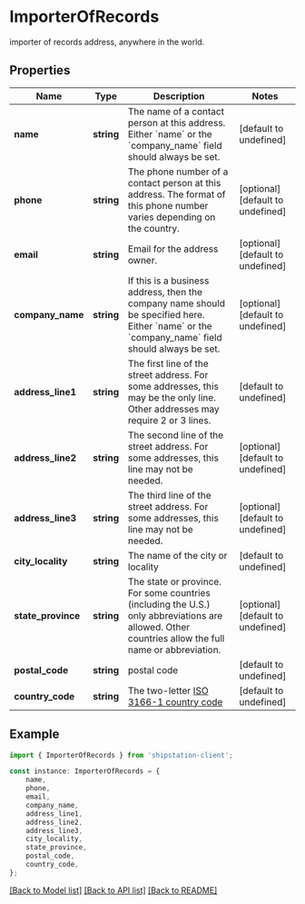 # ImporterOfRecords

importer of records address, anywhere in the world. 

## Properties

Name | Type | Description | Notes
------------ | ------------- | ------------- | -------------
**name** | **string** | The name of a contact person at this address. Either &#x60;name&#x60; or the &#x60;company_name&#x60; field should always be set.  | [default to undefined]
**phone** | **string** | The phone number of a contact person at this address.  The format of this phone number varies depending on the country.  | [optional] [default to undefined]
**email** | **string** | Email for the address owner.  | [optional] [default to undefined]
**company_name** | **string** | If this is a business address, then the company name should be specified here. Either &#x60;name&#x60; or the &#x60;company_name&#x60; field should always be set.  | [optional] [default to undefined]
**address_line1** | **string** | The first line of the street address.  For some addresses, this may be the only line.  Other addresses may require 2 or 3 lines.  | [default to undefined]
**address_line2** | **string** | The second line of the street address.  For some addresses, this line may not be needed.  | [optional] [default to undefined]
**address_line3** | **string** | The third line of the street address.  For some addresses, this line may not be needed.  | [optional] [default to undefined]
**city_locality** | **string** | The name of the city or locality | [default to undefined]
**state_province** | **string** | The state or province.  For some countries (including the U.S.) only abbreviations are allowed.  Other countries allow the full name or abbreviation.  | [optional] [default to undefined]
**postal_code** | **string** | postal code | [default to undefined]
**country_code** | **string** | The two-letter [ISO 3166-1 country code](https://en.wikipedia.org/wiki/ISO_3166-1)  | [default to undefined]

## Example

```typescript
import { ImporterOfRecords } from 'shipstation-client';

const instance: ImporterOfRecords = {
    name,
    phone,
    email,
    company_name,
    address_line1,
    address_line2,
    address_line3,
    city_locality,
    state_province,
    postal_code,
    country_code,
};
```

[[Back to Model list]](../README.md#documentation-for-models) [[Back to API list]](../README.md#documentation-for-api-endpoints) [[Back to README]](../README.md)
